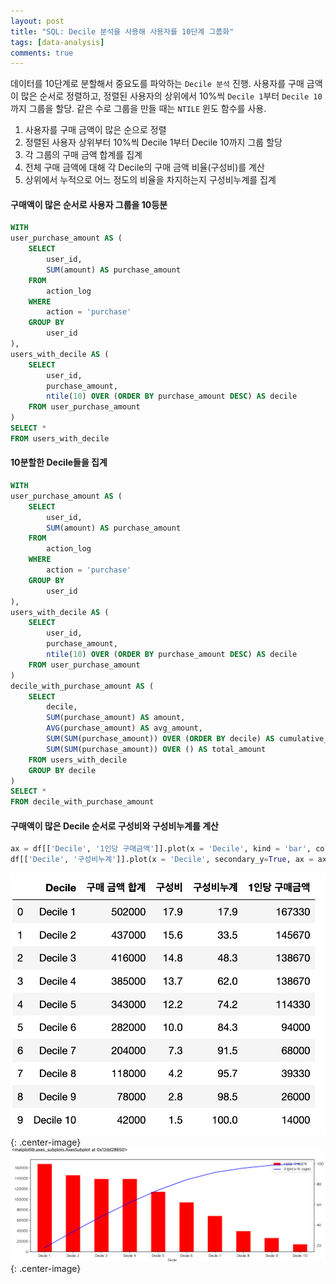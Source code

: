 ```yaml
---
layout: post
title: "SQL: Decile 분석을 사용해 사용자를 10단계 그룹화"
tags: [data-analysis]
comments: true
---
```


데이터를 10단계로 분할해서 중요도를 파악하는 `Decile 분석` 진행. 사용자를 구매 금액이 많은 순서로 정렬하고, 정렬된 사용자의 상위에서 10%씩 `Decile 1`부터 `Decile 10`까지 그룹을 할당. 같은 수로 그룹을 만들 때는 `NTILE` 윈도 함수를 사용.

1. 사용자를 구매 금액이 많은 순으로 정렬
2. 정렬된 사용자 상위부터 10%씩 Decile 1부터 Decile 10까지 그룹 할당
3. 각 그룹의 구매 금액 합계를 집계
4. 전체 구매 금액에 대해 각 Decile의 구매 금액 비율(구성비)를 계산
5. 상위에서 누적으로 어느 정도의 비율을 차지하는지 구성비누계를 집계

#### 구매액이 많은 순서로 사용자 그룹을 10등분
```sql
WITH
user_purchase_amount AS (
    SELECT
        user_id,
        SUM(amount) AS purchase_amount
    FROM
        action_log
    WHERE
        action = 'purchase'
    GROUP BY
        user_id
),
users_with_decile AS (
    SELECT
        user_id,
        purchase_amount,
        ntile(10) OVER (ORDER BY purchase_amount DESC) AS decile
    FROM user_purchase_amount
)
SELECT *
FROM users_with_decile
```

#### 10분할한 Decile들을 집계
```sql
WITH
user_purchase_amount AS (
    SELECT
        user_id,
        SUM(amount) AS purchase_amount
    FROM
        action_log
    WHERE
        action = 'purchase'
    GROUP BY
        user_id
),
users_with_decile AS (
    SELECT
        user_id,
        purchase_amount,
        ntile(10) OVER (ORDER BY purchase_amount DESC) AS decile
    FROM user_purchase_amount
)
decile_with_purchase_amount AS (
    SELECT
        decile,
        SUM(purchase_amount) AS amount,
        AVG(purchase_amount) AS avg_amount,
        SUM(SUM(purchase_amount)) OVER (ORDER BY decile) AS cumulative_amount,
        SUM(SUM(purchase_amount)) OVER () AS total_amount
    FROM users_with_decile
    GROUP BY decile
)
SELECT *
FROM decile_with_purchase_amount
```

#### 구매액이 많은 Decile 순서로 구성비와 구성비누계를 계산
```python
ax = df[['Decile', '1인당 구매금액']].plot(x = 'Decile', kind = 'bar', color = 'red')
df[['Decile', '구성비누계']].plot(x = 'Decile', secondary_y=True, ax = ax, figsize = [15, 5], color = 'blue', xlim=ax.get_xlim())
```

![Image-2](../images/2019-11-27-SQL-RC-11-6-Decile분석-1.png){: .center-image}
![Image-2](../images/2019-11-27-SQL-RC-11-6-Decile분석-2.png){: .center-image}
